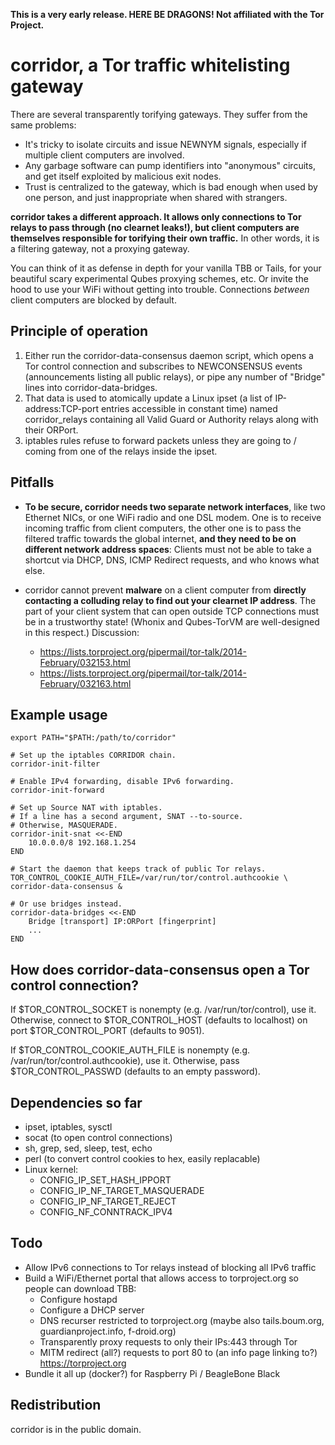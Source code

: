 **This is a very early release. HERE BE DRAGONS! Not affiliated with the Tor Project.**

# corridor, a Tor traffic whitelisting gateway

There are several transparently torifying gateways. They suffer from the same problems:

- It's tricky to isolate circuits and issue NEWNYM signals, especially if multiple client computers are involved.
- Any garbage software can pump identifiers into "anonymous" circuits, and get itself exploited by malicious exit nodes.
- Trust is centralized to the gateway, which is bad enough when used by one person, and just inappropriate when shared with strangers.

**corridor takes a different approach. It allows only connections to Tor relays to pass through (no clearnet leaks!), but client computers are themselves responsible for torifying their own traffic.** In other words, it is a filtering gateway, not a proxying gateway.

You can think of it as defense in depth for your vanilla TBB or Tails, for your beautiful scary experimental Qubes proxying schemes, etc. Or invite the hood to use your WiFi without getting into trouble. Connections *between* client computers are blocked by default.


## Principle of operation

1. Either run the corridor-data-consensus daemon script, which opens a Tor control connection and subscribes to NEWCONSENSUS events (announcements listing all public relays), or pipe any number of "Bridge" lines into corridor-data-bridges.
2. That data is used to atomically update a Linux ipset (a list of IP-address:TCP-port entries accessible in constant time) named corridor_relays containing all Valid Guard or Authority relays along with their ORPort.
3. iptables rules refuse to forward packets unless they are going to / coming from one of the relays inside the ipset.


## Pitfalls

- **To be secure, corridor needs two separate network interfaces**, like two Ethernet NICs, or one WiFi radio and one DSL modem. One is to receive incoming traffic from client computers, the other one is to pass the filtered traffic towards the global internet, **and they need to be on different network address spaces**: Clients must not be able to take a shortcut via DHCP, DNS, ICMP Redirect requests, and who knows what else.

- corridor cannot prevent **malware** on a client computer from **directly contacting a colluding relay to find out your clearnet IP address**. The part of your client system that can open outside TCP connections must be in a trustworthy state! (Whonix and Qubes-TorVM are well-designed in this respect.) Discussion:
	- https://lists.torproject.org/pipermail/tor-talk/2014-February/032153.html
	- https://lists.torproject.org/pipermail/tor-talk/2014-February/032163.html


## Example usage

```
export PATH="$PATH:/path/to/corridor"

# Set up the iptables CORRIDOR chain.
corridor-init-filter

# Enable IPv4 forwarding, disable IPv6 forwarding.
corridor-init-forward

# Set up Source NAT with iptables.
# If a line has a second argument, SNAT --to-source.
# Otherwise, MASQUERADE.
corridor-init-snat <<-END
	10.0.0.0/8 192.168.1.254
END

# Start the daemon that keeps track of public Tor relays.
TOR_CONTROL_COOKIE_AUTH_FILE=/var/run/tor/control.authcookie \
corridor-data-consensus &

# Or use bridges instead.
corridor-data-bridges <<-END
	Bridge [transport] IP:ORPort [fingerprint]
	...
END
```


## How does corridor-data-consensus open a Tor control connection?

If $TOR_CONTROL_SOCKET is nonempty (e.g. /var/run/tor/control), use it.
Otherwise, connect to $TOR_CONTROL_HOST (defaults to localhost) on port $TOR_CONTROL_PORT (defaults to 9051).

If $TOR_CONTROL_COOKIE_AUTH_FILE is nonempty (e.g. /var/run/tor/control.authcookie), use it.
Otherwise, pass $TOR_CONTROL_PASSWD (defaults to an empty password).


## Dependencies so far

- ipset, iptables, sysctl
- socat (to open control connections)
- sh, grep, sed, sleep, test, echo
- perl (to convert control cookies to hex, easily replacable)
- Linux kernel:
	- CONFIG_IP_SET_HASH_IPPORT
	- CONFIG_IP_NF_TARGET_MASQUERADE
	- CONFIG_IP_NF_TARGET_REJECT
	- CONFIG_NF_CONNTRACK_IPV4


## Todo

- Allow IPv6 connections to Tor relays instead of blocking all IPv6 traffic
- Build a WiFi/Ethernet portal that allows access to torproject.org so people can download TBB:
	- Configure hostapd
	- Configure a DHCP server
	- DNS recurser restricted to torproject.org (maybe also tails.boum.org, guardianproject.info, f-droid.org)
	- Transparently proxy requests to only their IPs:443 through Tor
	- MITM redirect (all?) requests to port 80 to (an info page linking to?) https://torproject.org
- Bundle it all up (docker?) for Raspberry Pi / BeagleBone Black


## Redistribution

corridor is in the public domain.
